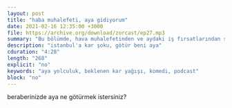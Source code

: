 ```yaml
---
layout: post
title: "haba muhalefeti, aya gidiyorum"
date: 2021-02-16 12:35:00 +3000
file: https://archive.org/download/zorcast/ep27.mp3
summary: "Bu bölümde, hava muhalefetinden ve aydaki iş fırsatlarından söz ediyoruz"
description: "istanbul'a kar şoku, götür beni aya"
cduration: "4:28" 
length: "268"
explicit: "no" 
keywords: "aya yolculuk, beklenen kar yağışı, komedi, podcast"
block: "no" 
---
```




beraberinizde aya ne götürmek istersiniz?